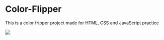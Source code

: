 # Color-Flipper
This is a color fripper project made for HTML, CSS and JavaScript practice

<a href="https://akcaybatu.github.io/Color-Flipper/"><img src="https://user-images.githubusercontent.com/82604103/133586761-a15985a3-a1ed-403b-ac7d-1652d7016af5.png"></a>
